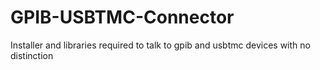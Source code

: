 # GPIB-USBTMC-Connector
Installer and libraries required to talk to gpib and usbtmc devices with no distinction  
